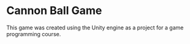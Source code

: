 # Cannon Ball Game
This game was created using the Unity engine as a project for a game programming course.
